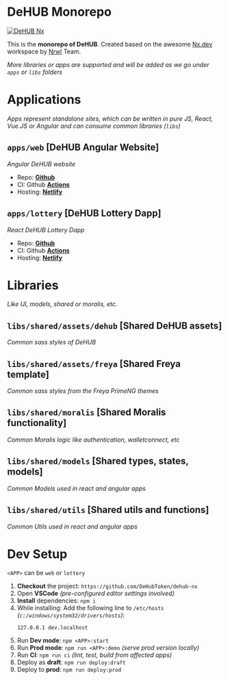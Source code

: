 # DeHUB Monorepo

[![DeHUB Nx](https://github.com/DeHubToken/dehub-nx/actions/workflows/dehub-nx.yml/badge.svg)](https://github.com/DeHubToken/dehub-nx/actions/workflows/dehub-nx.yml)

This is the **monorepo of DeHUB**. Created based on the awesome [Nx.dev](https://nx.dev) workspace by [Nrwl](https://nrwl.io/) Team.

_More libraries or apps are supported and will be added as we go under `apps` or `libs` folders_

# Applications

_Apps represent standalone sites, which can be written in pure JS, React, Vue.JS or Angular and can consume common libraries (`libs`)_

## `apps/web` [DeHUB Angular Website]

_Angular DeHUB website_

- Repo: **[Github](https://github.com/DeHubToken/dehub-nx)**
- CI: Github **[Actions](https://github.com/DeHubToken/dehub-nx/actions)**
- Hosting: **[Netlify](https://dehub-ng-website-draft.netlify.app/)**

## `apps/lottery` [DeHUB Lottery Dapp]

_React DeHUB Lottery Dapp_

- Repo: **[Github](https://github.com/DeHubToken/dehub-nx)**
- CI: Github **[Actions](https://github.com/DeHubToken/dehub-nx/actions)**
- Hosting: **[Netlify](https://dehub-react-lottery-draft.netlify.app)**

# Libraries

_Like UI, models, shared or moralis, etc._<br>

## `libs/shared/assets/dehub` [Shared DeHUB assets]

_Common sass styles of DeHUB_

## `libs/shared/assets/freya` [Shared Freya template]

_Common sass styles from the Freya PrimeNG themes_

## `libs/shared/moralis` [Shared Moralis functionality]

_Common Moralis logic like authentication, walletconnect, etc_

## `libs/shared/models` [Shared types, states, models]

_Common Models used in react and angular apps_

## `libs/shared/utils` [Shared utils and functions]

_Common Utils used in react and angular apps_

# Dev Setup

`<APP>` can be `web` or `lottery`

1. **Checkout** the project: `https://github.com/DeHubToken/dehub-nx`
1. Open **VSCode** _(pre-configured editor settings involved)_
1. **Install** dependencies: `npm i`
1. While installing:
   Add the following line to `/etc/hosts` _(`c:/windows/system32/drivers/hosts`)_:
   ```
   127.0.0.1 dev.localhost
   ```
1. Run **Dev mode**: `npm <APP>:start`
1. Run **Prod mode**: `npm run <APP>:demo` _(serve prod version locally)_
1. Run **CI**: `npm run ci` _(lint, test, build from affected apps)_
1. Deploy as **draft**: `npm run deploy:draft`
1. Deploy to **prod**: `npm run deploy:prod`
